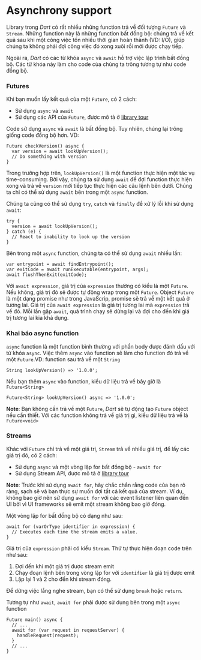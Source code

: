 # Asynchrony support

Library trong *Dart* có rất nhiều những function trả về đối tượng `Future` và `Stream`. Những function này là những function bất đồng bộ: chúng trả về kết quả sau khi một công việc tốn nhiều thời gian hoàn thành (VD: I/O), giúp chúng ta không phải đợi công việc đó xong xuôi rồi mới được chạy tiếp.

Ngoài ra, *Dart* có các từ khóa `async` và `await` hỗ trợ việc lập trình bất đồng bộ. Các từ khóa này làm cho code của chúng ta trông tương tự như code đồng bộ.

### Futures

Khi bạn muốn lấy kết quả của một `Future`, có 2 cách:
- Sử dụng `async` và `await`
- Sử dụng các API của `Future`, được mô tả ở [library tour](https://dart.dev/guides/libraries/library-tour#future)

Code sử dụng `async` và `await` là bất đồng bộ. Tuy nhiên, chúng lại trông giống code đồng bộ hơn. VD:
```
Future checkVersion() async {
  var version = await lookUpVersion();
  // Do something with version
}
```

Trong trường hợp trên, `lookUpVersion()` là một function thực hiện một tác vụ time-consuming. Bởi vậy, chúng ta sử dụng `await` để đợi function thực hiện xong và trả về `version` mới tiếp tục thực hiện các câu lệnh bên dưới. Chúng ta chỉ có thể sử dụng `await` bên trong một `async` function.

Chúng ta cũng có thể sử dụng `try`, `catch` và `finally` để xử lý lỗi khi sử dụng `await`:
```
try {
  version = await lookUpVersion();
} catch (e) {
  // React to inability to look up the version
}
```

Bên trong một `async` function, chúng ta có thể sử dụng `await` nhiều lần:
```
var entrypoint = await findEntrypoint();
var exitCode = await runExecutable(entrypoint, args);
await flushThenExit(exitCode);
```

Với `await expression`, giá trị của `expression` thường có kiểu là một `Future`. Nếu không, giá trị đó sẽ được tự động wrap trong một `Future`. Object `Future` là một dạng promise như trong JavaScrip, promise sẽ trả về một kết quả ở tương lai. Giá trị của `await expression` là giá trị tương lai mà `expression` trả về đó. Mỗi lần gặp `await`, quá trình chạy sẽ dừng lại và đợi cho đến khi giá trị tương lai kia khả dụng.

### Khai báo async function

`async` function là một function bình thường với phần body được đánh dấu với từ khóa `async`. Việc thêm `async` vào function sẽ làm cho function đó trả về một `Future`.VD: function sau trả về một `String`
```
String lookUpVersion() => '1.0.0';
```

Nếu bạn thêm `async` vào function, kiểu dữ liệu trả về bây giờ là `Future<String>`
```
Future<String> lookUpVersion() async => '1.0.0';
```

**Note**: Bạn không cần trả về một `Future`, *Dart* sẽ tự động tạo `Future` object nếu cần thiết. Với các function không trả về giá trị gì, kiếu dữ liệu trả về là `Future<void>`

### Streams

Khác với `Future` chỉ trả về một giá trị, `Stream` trả về nhiều giá trị, để lấy các giá trị đó, có 2 cách:
- Sử dụng `async` và một vòng lặp for bất đồng bộ - `await for`
- Sử dụng Stream API, được mô tả ở [library tour](https://dart.dev/guides/libraries/library-tour#stream)

**Note**: Trước khi sử dụng `await for`, hãy chắc chắn rằng code của bạn rõ ràng, sạch sẽ và bạn thực sự muốn đợi tất cả kết quả của stream. Ví dụ, không bao giờ nên sử dụng `await for` với các event listener liên quan đến UI bởi vì UI frameworks sẽ emit một stream không bao giờ đóng.

Một vòng lặp for bất đồng bộ có dạng như sau:
```
await for (varOrType identifier in expression) {
  // Executes each time the stream emits a value.
}
```

Giá trị của `expression` phải có kiểu `Stream`. Thứ tự thực hiện đoạn code trên như sau:
1. Đợi đến khi một giá trị được stream emit
2. Chạy đoạn lệnh bên trong vòng lặp for với `identifier` là giá trị được emit
3. Lặp lại 1 và 2 cho đến khi stream đóng.

Để dừng việc lắng nghe stream, bạn có thể sử dụng `break` hoặc `return`.

Tương tự như `await`, `await for` phải được sử dụng bên trong một `async` function
```
Future main() async {
  // ...
  await for (var request in requestServer) {
    handleRequest(request);
  }
  // ...
}
```
